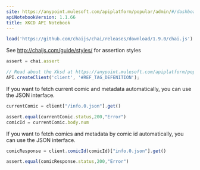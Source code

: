```yaml
---
site: https://anypoint.mulesoft.com/apiplatform/popular/admin/#/dashboard/apis/7711/versions/7844/portal/pages/6426/preview
apiNotebookVersion: 1.1.66
title: XKCD API Notebook
---
```


```javascript
load('https://github.com/chaijs/chai/releases/download/1.9.0/chai.js')
```

See http://chaijs.com/guide/styles/ for assertion styles

```javascript
assert = chai.assert
```

```javascript
// Read about the Xksd at https://anypoint.mulesoft.com/apiplatform/popular/admin/#/dashboard/apis/7711/versions/7844/contracts
API.createClient('client', '#REF_TAG_DEFENITION');
```

If you want to fetch current comic and metadata automatically,
you can use the JSON interface.

```javascript
currentComic = client["/info.0.json"].get()
```

```javascript
assert.equal(currentComic.status,200,"Error")
comicId = currentComic.body.num
```

If you want to fetch comics and metadata  by comic id automatically,
you can use the JSON interface.

```javascript
comicResponse = client.comicId(comicId)["info.0.json"].get()
```

```javascript
assert.equal(comicResponse.status,200,"Error")
```